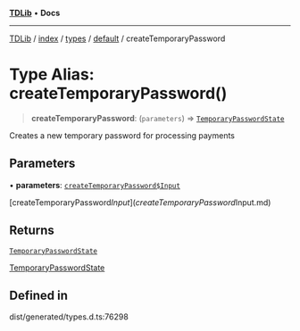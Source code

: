[**TDLib**](../../../../../../README.md) • **Docs**

***

[TDLib](../../../../../../modules.md) / [index](../../../../../README.md) / [types](../../../README.md) / [default](../README.md) / createTemporaryPassword

# Type Alias: createTemporaryPassword()

> **createTemporaryPassword**: (`parameters`) => [`TemporaryPasswordState`](TemporaryPasswordState-1.md)

Creates a new temporary password for processing payments

## Parameters

• **parameters**: [`createTemporaryPassword$Input`](createTemporaryPassword$Input.md)

[createTemporaryPassword$Input](createTemporaryPassword$Input.md)

## Returns

[`TemporaryPasswordState`](TemporaryPasswordState-1.md)

[TemporaryPasswordState](TemporaryPasswordState-1.md)

## Defined in

dist/generated/types.d.ts:76298
